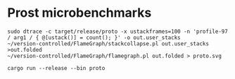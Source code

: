 # Prost microbenchmarks

```
sudo dtrace -c target/release/proto -x ustackframes=100 -n 'profile-97 / arg1 / { @[ustack()] = count(); }' -o out.user_stacks
~/version-controlled/FlameGraph/stackcollapse.pl out.user_stacks >out.folded
~/version-controlled/FlameGraph/flamegraph.pl out.folded > proto.svg
```

`cargo run --release --bin proto`
